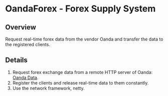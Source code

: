 # OandaForex - Forex Supply System

## Overview
Request real-time forex data from the vendor Oanda and transfer the data to the registered clients.


## Details
1. Request forex exchange data from a remote HTTP server of Oanda: <a href="http://developer.oanda.com/java-live/introduction/">Oanda Data</a>.
2. Register the clients and release real-time data to them constantly.
3. Use the network framework, netty.
